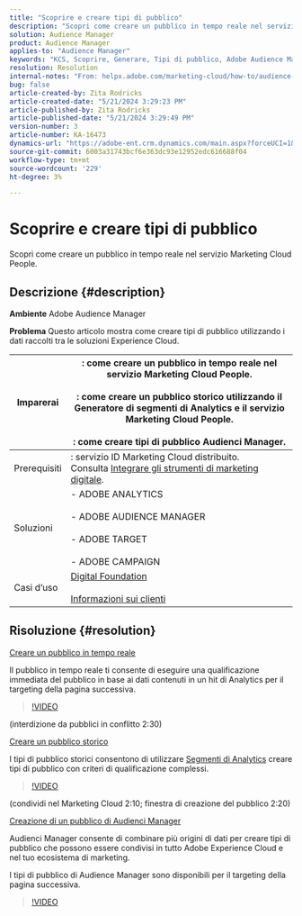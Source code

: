 ```yaml
---
title: "Scoprire e creare tipi di pubblico"
description: "Scopri come creare un pubblico in tempo reale nel servizio Marketing Cloud People."
solution: Audience Manager
product: Audience Manager
applies-to: "Audience Manager"
keywords: "KCS, Scoprire, Generare, Tipi di pubblico, Adobe Audience Manager, Procedura"
resolution: Resolution
internal-notes: "From: helpx.adobe.com/marketing-cloud/how-to/audience-discovery.html"
bug: false
article-created-by: Zita Rodricks
article-created-date: "5/21/2024 3:29:23 PM"
article-published-by: Zita Rodricks
article-published-date: "5/21/2024 3:29:49 PM"
version-number: 3
article-number: KA-16473
dynamics-url: "https://adobe-ent.crm.dynamics.com/main.aspx?forceUCI=1&pagetype=entityrecord&etn=knowledgearticle&id=0a5a68e2-8617-ef11-9f89-6045bd06eea5"
source-git-commit: 6003a31743bcf6e363dc93e12952edc616688f04
workflow-type: tm+mt
source-wordcount: '229'
ht-degree: 3%

---
```


# Scoprire e creare tipi di pubblico


Scopri come creare un pubblico in tempo reale nel servizio Marketing Cloud People.

## Descrizione {#description}


<b>Ambiente</b>
Adobe Audience Manager

<b>Problema</b>
Questo articolo mostra come creare tipi di pubblico utilizzando i dati raccolti tra le soluzioni Experience Cloud.


| Imparerai | : come creare un pubblico in tempo reale nel servizio Marketing Cloud People.<br><br>: come creare un pubblico storico utilizzando il Generatore di segmenti di Analytics e il servizio Marketing Cloud People.<br><br>: come creare tipi di pubblico Audienci Manager. |
| --- | --- |
| Prerequisiti | : servizio ID Marketing Cloud distribuito. Consulta [Integrare gli strumenti di marketing digitale](https://experienceleague.adobe.com/docs/experience-manager-learn/sites/integrations/experience-platform-data-collection-tags/overview.html?lang=it). |
| Soluzioni | - ADOBE ANALYTICS<br><br>- ADOBE AUDIENCE MANAGER<br><br>- ADOBE TARGET<br><br>- ADOBE CAMPAIGN |
| Casi d’uso | [Digital Foundation](https://helpx.adobe.com/marketing-cloud/how-to/digital-foundation.html)<br><br>[Informazioni sui clienti](https://experienceleague.adobe.com/docs/experience-platform/profile/ui/user-guide.html?lang=it) |





## Risoluzione {#resolution}


<u>Creare un pubblico in tempo reale</u>

Il pubblico in tempo reale ti consente di eseguire una qualificazione immediata del pubblico in base ai dati contenuti in un hit di Analytics per il targeting della pagina successiva.




>[!VIDEO](https://video.tv.adobe.com/v/17804t1/)



(interdizione da pubblici in conflitto 2:30)



<u>Creare un pubblico storico</u>

I tipi di pubblico storici consentono di utilizzare [Segmenti di Analytics](https://experienceleague.adobe.com/docs/analytics/components/segmentation/seg-home.html?lang=it) creare tipi di pubblico con criteri di qualificazione complessi.




>[!VIDEO](https://video.tv.adobe.com/v/17805/)



(condividi nel Marketing Cloud 2:10; finestra di creazione del pubblico 2:20)

<u>Creazione di un pubblico di Audienci Manager</u>

Audienci Manager consente di combinare più origini di dati per creare tipi di pubblico che possono essere condivisi in tutto Adobe Experience Cloud e nel tuo ecosistema di marketing.

I tipi di pubblico di Audience Manager sono disponibili per il targeting della pagina successiva.




>[!VIDEO](https://video.tv.adobe.com/v/18113t1/)


